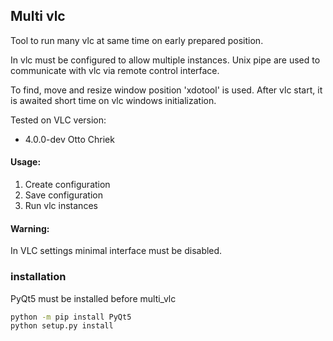
## Multi vlc
Tool to run many vlc at same time on early prepared position.

In vlc must be configured to allow multiple instances.
Unix pipe are used to communicate with vlc via remote control interface.

To find, move and resize window position 'xdotool' is used.
After vlc start, it is awaited short time on vlc windows initialization.

Tested on VLC version:
 - 4.0.0-dev Otto Chriek

#### Usage:

1. Create configuration
2. Save configuration
3. Run vlc instances

#### Warning:
In VLC settings minimal interface must be disabled.

### installation
PyQt5 must be installed before multi_vlc
```bash
python -m pip install PyQt5
python setup.py install
```
